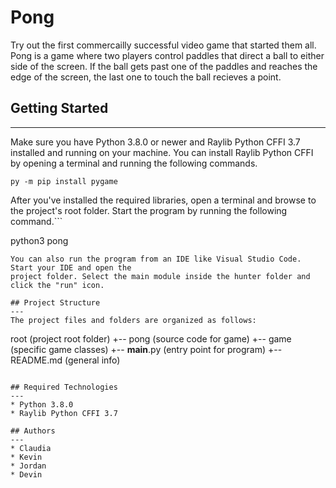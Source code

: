 # Pong
Try out the first commercailly successful video game that started them all. Pong is a game where two players control paddles that direct a ball to either side of the screen. If the ball gets past one of the paddles and reaches the edge of the screen, the last one to touch the ball recieves a point.

## Getting Started
---
Make sure you have Python 3.8.0 or newer and Raylib Python CFFI 3.7 installed and running on your machine. You can install Raylib Python CFFI by opening a terminal and running the following commands.
```
py -m pip install pygame
```
After you've installed the required libraries, open a terminal and browse to the project's root folder. Start the program by running the following command.```

python3 pong
```
You can also run the program from an IDE like Visual Studio Code. Start your IDE and open the 
project folder. Select the main module inside the hunter folder and click the "run" icon.

## Project Structure
---
The project files and folders are organized as follows:
```
root                    (project root folder)
+-- pong               (source code for game)
  +-- game              (specific game classes)
  +-- __main__.py       (entry point for program)
+-- README.md           (general info)
```

## Required Technologies
---
* Python 3.8.0
* Raylib Python CFFI 3.7

## Authors
---
* Claudia 
* Kevin
* Jordan
* Devin 